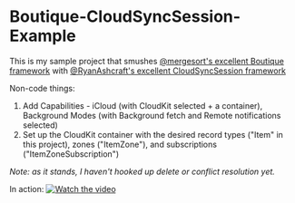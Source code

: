 # Boutique-CloudSyncSession-Example
This is my sample project that smushes [@mergesort's excellent Boutique framework](https://github.com/mergesort/Boutique) with [@RyanAshcraft's excellent CloudSyncSession framework](https://github.com/ryanashcraft/CloudSyncSession)

Non-code things:
1. Add Capabilities - iCloud (with CloudKit selected + a container), Background Modes (with Background fetch and Remote notifications selected)
2. Set up the CloudKit container with the desired record types ("Item" in this project), zones ("ItemZone"), and subscriptions ("ItemZoneSubscription")

*Note: as it stands, I haven't hooked up delete or conflict resolution yet.*

In action:
[![Watch the video](https://files.mastodon.social/media_attachments/files/110/152/671/838/681/163/small/8f14ca2fa489d593.png)](https://files.mastodon.social/media_attachments/files/110/152/671/838/681/163/original/8f14ca2fa489d593.mp4)
